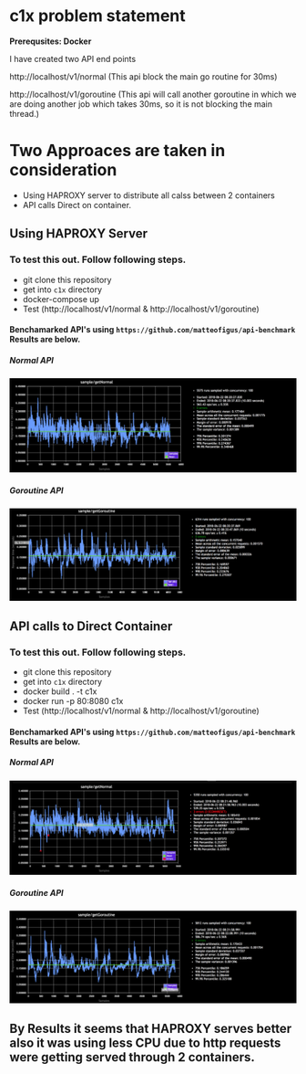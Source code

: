# c1x problem statement

**Prerequsites: Docker** 

I have created two API end points

http://localhost/v1/normal (This api block the main go routine for 30ms)

http://localhost/v1/goroutine (This api will call another goroutine in which we are doing another job which takes 30ms, so it is not blocking the main thread.)

# Two Approaces are taken in consideration
* Using HAPROXY server to distribute all calss between 2 containers
* API calls Direct on container.

## Using HAPROXY Server

### To test this out. Follow following steps.
* git clone this repository
* get into `c1x` directory
* docker-compose up
* Test (http://localhost/v1/normal & http://localhost/v1/goroutine)

#### Benchamarked API's using `https://github.com/matteofigus/api-benchmark` Results are below.

##### Normal API 
![](./haproxy_container_normal.png)
##### Goroutine API
![](./haproxy_container_goroutine.png)

## API calls to Direct Container

### To test this out. Follow following steps.
* git clone this repository
* get into `c1x` directory
* docker build . -t c1x
* docker run -p 80:8080 c1x
* Test (http://localhost/v1/normal & http://localhost/v1/goroutine)

#### Benchamarked API's using `https://github.com/matteofigus/api-benchmark` Results are below.

##### Normal API
![](./single_container_normal.png)
##### Goroutine API
![](./single_container_goroutine.png)


## By Results it seems that HAPROXY serves better also it was using less CPU due to http requests were getting served through 2 containers.